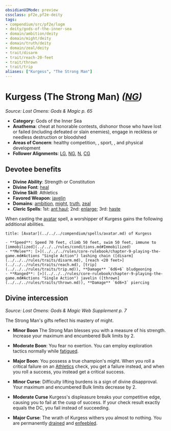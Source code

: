 ```yaml
---
obsidianUIMode: preview
cssclass: pf2e,pf2e-deity
tags:
- compendium/src/pf2e/logm
- deity/gods-of-the-inner-sea
- domain/ambition/deity
- domain/might/deity
- domain/truth/deity
- domain/zeal/deity
- trait/disarm
- trait/reach-20-feet
- trait/thrown
- trait/trip
aliases: ["Kurgess", "The Strong Man"]
---
```

# Kurgess (The Strong Man) *([NG](../../../Rules/traits/neutral-good-b1.md))*  
*Source: Lost Omens: Gods & Magic p. 65*  

- **Category**: Gods of the Inner Sea
- **Anathema**: cheat at honorable contests, dishonor those who have lost or failed (including defeated or slain enemies), engage in reckless or needless destruction or bloodshed
- **Areas of Concern**: healthy competition, , sport, , and physical development
- **Follower Alignments**: [LG](../../../Rules/traits/lawful-goo-b1.md), [NG](../../../Rules/traits/neutral-good-b1.md), [N](../../../Rules/traits/neutral-b1.md), [CG](../../../Rules/traits/chaotic-good-b1.md)

## Devotee benefits

- **Divine Ability**: Strength or Constitution
- **Divine Font**: [heal](../../spells/heal.md)
- **Divine Skill**: Athletics
- **Favored Weapon**: [javelin](../../equipment/items/javelin.md)
- **Domains**: [ambition](../domains.md#Ambition), [might](../domains.md#Might), [truth](../domains.md#Truth), [zeal](../domains.md#Zeal)
- **Cleric Spells**: 1st: [ant haul](../../spells/ant-haul.md); 2nd: [enlarge](../../spells/enlarge.md); 3rd: [haste](../../spells/haste.md)

When casting the [avatar](../../spells/avatar.md) spell, a worshipper of Kurgess gains the following additional abilities.

```ad-embed-avatar
title: [Avatar](../../../compendium/spells/avatar.md) of Kurgess

- **Speed**: Speed 70 feet, climb 50 feet, swim 50 feet, immune to [immobilized](../../../rules/conditions.md#Immobilized)
- **Melee**: [>](../../../rules/core-rulebook/chapter-9-playing-the-game.md#Actions "Single Action") lashing chain ([disarm](../../../rules/traits/disarm.md), [reach <20 feet>](../../../rules/traits/reach.md), [trip](../../../rules/traits/trip.md)), **Damage** `6d6+6` bludgeoning
- **Ranged**: [>](../../../rules/core-rulebook/chapter-9-playing-the-game.md#Actions "Single Action") javelin ([thrown](../../../rules/traits/thrown.md)), **Damage** `6d6+3` piercing
```

## Divine intercession
*Source: Lost Omens: Gods & Magic Web Supplement p. 7*

The Strong Man's gifts reflect his mastery of might.

- **Minor Boon** The Strong Man blesses you with a measure of his strength. Increase your maximum and encumbered Bulk limits by 2.
- **Moderate Boon**: You fear no exertion. You can employ exploration tactics normally while [fatigued](../../../Rules/conditions.md#Fatigued).
- **Major Boon**: You possess a true champion's might. When you roll a critical failure on an [Athletics](../../skills.md#Athletics) check, you get a failure instead, and when you roll a success, you instead get a critical success.

- **Minor Curse**: Difficulty lifting burdens is a sign of divine disapproval. Your maximum and encumbered Bulk limits decrease by 2.
- **Moderate Curse** Kurgess's displeasure breaks your competitive edge, causing you to fail at the cusp of success. If your check result exactly equals the DC, you fail instead of succeeding.
- **Major Curse**: The wrath of Kurgess withers you almost to nothing. You are permanently [drained](../../../Rules/conditions.md#Drained) and [enfeebled](../../../Rules/conditions.md#Enfeebled).
